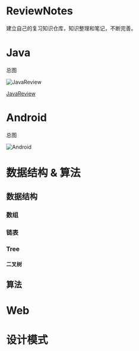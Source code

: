 # ReviewNotes

建立自己的复习知识仓库，知识整理和笔记，不断完善。

# Java

总图

![JavaReview](/Users/isa/Documents/Review/Java/JavaReview.png)



[JavaReview](https://github.com/imononoke/ReviewNotes/blob/master/Java/Java.md)



# Android

总图

![Android](/Users/isa/Documents/Review/Android/Android.png)



# 数据结构 & 算法

## 数据结构

### 数组

### 链表

### Tree

#### 二叉树


## 算法

# Web

# 设计模式

